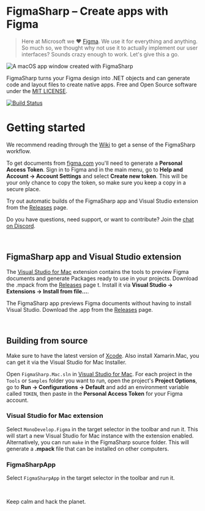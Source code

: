 # FigmaSharp – Create apps with Figma

> Here at Microsoft we ❤️ [Figma](https://www.figma.com/). We use it for everything and anything. So much so, we thought why not use it to actually implement our user interfaces? Sounds crazy enough to work. Let's give this a go. 

![A macOS app window created with FigmaSharp](.github/screenshot.png)

FigmaSharp turns your Figma design into .NET objects and can generate code and layout files to create native apps. Free and Open Source software under the [MIT LICENSE]().

[![Build Status](https://travis-ci.org/netonjm/FigmaSharp.svg?branch=master)](https://travis-ci.org/netonjm/FigmaSharp)

# Getting started

We recommend reading through the [Wiki](https://github.com/netonjm/FigmaSharp/wiki) to get a sense of the FigmaSharp workflow.

To get documents from [figma.com](https://www.figma.com/) you'll need to generate a **Personal Access Token**.
Sign in to Figma and in the main menu, go to **Help and Account  →  Account Settings** and select **Create new token**.
This will be your only chance to copy the token, so make sure you keep a copy in a secure place.

Try out automatic builds of the FigmaSharp app and Visual Studio extension from the [Releases](https://github.com/netonjm/FigmaSharp/releases) page. 

Do you have questions, need support, or want to contribute? Join the [chat on Discord](https://discord.gg/F3GEYqp).

<br/>


## FigmaSharp app and Visual Studio extension

The [Visual Studio for Mac](https://visualstudio.microsoft.com/vs/mac/) extension contains the tools to preview Figma documents and generate Packages ready to use in your projects. Download the .mpack from the [Releases](https://github.com/netonjm/FigmaSharp/releases) page t. Install it via **Visual Studio → Extensions → Install from file…**.

The FigmaSharp app previews Figma documents without having to install Visual Studio. Download the .app from the [Releases](https://github.com/netonjm/FigmaSharp/releases) page.

<br/>


## Building from source

Make sure to have the latest version of [Xcode](https://developer.apple.com/xcode/). Also install Xamarin.Mac, you can get it via the Visual Studio for Mac Installer.

Open `FigmaSharp.Mac.sln` in [Visual Studio for Mac](https://visualstudio.microsoft.com/vs/mac/). For each project in the `Tools` or `Samples` folder you want to run, open the project's **Project Options**, go to **Run → Configurations → Default** and add an environment variable called `TOKEN`, then paste in the **Personal Access Token** for your Figma account.


### Visual Studio for Mac extension

Select `MonoDevelop.Figma`  in the target selector in the toolbar and run it. This will start a new Visual Studio for Mac instance with the extension enabled. Alternatively, you can run `make` in the FigmaSharp source folder. This will generate a **.mpack** file that can be installed on other computers.


### FigmaSharpApp

Select `FigmaSharpApp`  in the target selector in the toolbar and run it.


<br/>

Keep calm and hack the planet.
